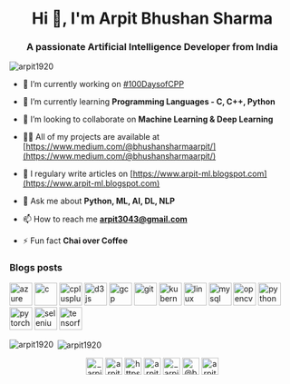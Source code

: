 <h1 align="center">Hi 👋, I'm Arpit Bhushan Sharma</h1>
<h3 align="center">A passionate Artificial Intelligence Developer from India</h3>

<p align="left"> <img src="https://komarev.com/ghpvc/?username=arpit1920" alt="arpit1920" /> </p>

- 🔭 I’m currently working on [#100DaysofCPP](https://github.com/arpit1920/100-days-of-Cpp)

- 🌱 I’m currently learning **Programming Languages - C, C++, Python**

- 👯 I’m looking to collaborate on **Machine Learning & Deep Learning**

- 👨‍💻 All of my projects are available at [https://www.medium.com/@bhushansharmaarpit/](https://www.medium.com/@bhushansharmaarpit/)

- 📝 I regulary write articles on [https://www.arpit-ml.blogspot.com](https://www.arpit-ml.blogspot.com)

- 💬 Ask me about **Python, ML, AI, DL, NLP**

- 📫 How to reach me **arpit3043@gmail.com**

- ⚡ Fun fact **Chai over Coffee**

### Blogs posts
<!-- BLOG-POST-LIST:START -->
<!-- BLOG-POST-LIST:END -->

<p align="left"><img src="https://www.vectorlogo.zone/logos/microsoft_azure/microsoft_azure-icon.svg" alt="azure" width="40" height="40"/> <img src="https://devicons.github.io/devicon/devicon.git/icons/c/c-original.svg" alt="c" width="40" height="40"/> <img src="https://devicons.github.io/devicon/devicon.git/icons/cplusplus/cplusplus-original.svg" alt="cplusplus" width="40" height="40"/> <img src="https://devicons.github.io/devicon/devicon.git/icons/d3js/d3js-original.svg" alt="d3js" width="40" height="40"/> <img src="https://www.vectorlogo.zone/logos/google_cloud/google_cloud-icon.svg" alt="gcp" width="40" height="40"/> <img src="https://www.vectorlogo.zone/logos/git-scm/git-scm-icon.svg" alt="git" width="40" height="40"/> <img src="https://www.vectorlogo.zone/logos/kubernetes/kubernetes-icon.svg" alt="kubernetes" width="40" height="40"/> <img src="https://devicons.github.io/devicon/devicon.git/icons/linux/linux-original.svg" alt="linux" width="40" height="40"/> <img src="https://devicons.github.io/devicon/devicon.git/icons/mysql/mysql-original-wordmark.svg" alt="mysql" width="40" height="40"/> <img src="https://www.vectorlogo.zone/logos/opencv/opencv-icon.svg" alt="opencv" width="40" height="40"/> <img src="https://devicons.github.io/devicon/devicon.git/icons/python/python-original.svg" alt="python" width="40" height="40"/> <img src="https://www.vectorlogo.zone/logos/pytorch/pytorch-icon.svg" alt="pytorch" width="40" height="40"/> <img src="https://raw.githubusercontent.com/detain/svg-logos/780f25886640cef088af994181646db2f6b1a3f8/svg/selenium-logo.svg" alt="selenium" width="40" height="40"/> <img src="https://www.vectorlogo.zone/logos/tensorflow/tensorflow-icon.svg" alt="tensorflow" width="40" height="40"/></p>

<p><img align="left" src="https://github-readme-stats.vercel.app/api/top-langs/?username=arpit1920&layout=compact" alt="arpit1920" /></p>

<p>&nbsp;<img align="center" src="https://github-readme-stats.vercel.app/api?username=arpit1920&show_icons=true" alt="arpit1920" /></p>

<p align="center">
<a href="https://twitter.com/_arpit_bhushan_" target="blank"><img align="center" src="https://cdn.jsdelivr.net/npm/simple-icons@3.0.1/icons/twitter.svg" alt="_arpit_bhushan_" height="30" width="30" /></a>
<a href="https://linkedin.com/in/arpit-bhushan-sharma-584b7a157" target="blank"><img align="center" src="https://cdn.jsdelivr.net/npm/simple-icons@3.0.1/icons/linkedin.svg" alt="arpit-bhushan-sharma-584b7a157" height="30" width="30" /></a>
<a href="https://stackoverflow.com/users/https://stackoverflow.com/users/12340316/arpit-sharma" target="blank"><img align="center" src="https://cdn.jsdelivr.net/npm/simple-icons@3.0.1/icons/stackoverflow.svg" alt="https://stackoverflow.com/users/12340316/arpit-sharma" height="30" width="30" /></a>
<a href="https://kaggle.com/arpit3043" target="blank"><img align="center" src="https://cdn.jsdelivr.net/npm/simple-icons@3.0.1/icons/kaggle.svg" alt="arpit3043" height="30" width="30" /></a>
<a href="https://instagram.com/_arpit_bhushan" target="blank"><img align="center" src="https://cdn.jsdelivr.net/npm/simple-icons@3.0.1/icons/instagram.svg" alt="_arpit_bhushan" height="30" width="30" /></a>
<a href="https://medium.com/@bhushansharmaarpit" target="blank"><img align="center" src="https://cdn.jsdelivr.net/npm/simple-icons@3.0.1/icons/medium.svg" alt="@bhushansharmaarpit" height="30" width="30" /></a>
<a href="https://www.hackerrank.com/arpit3043" target="blank"><img align="center" src="https://cdn.jsdelivr.net/npm/simple-icons@3.0.1/icons/hackerrank.svg" alt="arpit3043" height="30" width="30" /></a>
</p>
